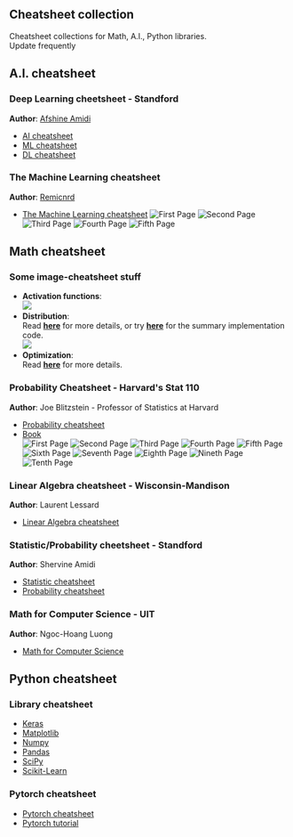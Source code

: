 ## Cheatsheet collection 
Cheatsheet collections for Math, A.I., Python libraries.   
Update frequently


## A.I. cheatsheet
### Deep Learning cheetsheet - Standford
**Author**: [Afshine Amidi](https://github.com/afshinea)  
+ [AI cheatsheet](https://github.com/quanghuy0497/cheatsheet-collection/blob/main/Standford-cheatsheet/super-cheatsheet-artificial-intelligence.pdf)
+ [ML cheatsheet](https://github.com/quanghuy0497/cheatsheet-collection/blob/main/Standford-cheatsheet/super-cheatsheet-machine-learning.pdf)
+ [DL cheatsheet](https://github.com/quanghuy0497/cheatsheet-collection/blob/main/Standford-cheatsheet/super-cheatsheet-deep-learning.pdf)

### The Machine Learning cheatsheet
**Author**: [Remicnrd](https://github.com/remicnrd/ml_cheatsheet)
+ [The Machine Learning cheatsheet](https://github.com/quanghuy0497/cheatsheet-collection/blob/main/Other-cheatsheet/Machine_Learning_Cheatsheet.pdf)
![First Page](https://imgur.com/iHD35fz.jpg)
![Second Page](https://imgur.com/1iutktN.jpg)
![Third Page](https://imgur.com/2Ryd5Wx.jpg)
![Fourth Page](https://imgur.com/Bvni7tu.jpg)
![Fifth Page](https://imgur.com/QJFEiIh.jpg)

## Math cheatsheet
### Some image-cheatsheet stuff
+ **Activation functions**:  
  ![](Images/activation_function.png)
+ **Distribution**:  
  Read [**here**](https://github.com/graykode/distribution-is-all-you-need) for more details, or try [**here**](https://github.com/quanghuy0497/Cheatsheet-collection/blob/main/cheatsheet-code/Distributions.ipynb) for the summary implementation code.  
  ![](Images/distribution.png)
+ **Optimization**:  
  Read [**here**](https://theaisummer.com/optimization/) for more details.  

### Probability Cheatsheet - Harvard's Stat 110
**Author**: Joe Blitzstein - Professor of Statistics at Harvard  
+ [Probability cheatsheet](http://www.wzchen.com/probability-cheatsheet/)
+ [Book](https://drive.google.com/file/d/1VmkAAGOYCTORq1wxSQqy255qLJjTNvBI/view)  
![First Page](Probability-cheatsheet/probability_cheatsheet/probability_cheatsheet1024_1.jpg)
![Second Page](Probability-cheatsheet/probability_cheatsheet/probability_cheatsheet1024_2.jpg)
![Third Page](Probability-cheatsheet/probability_cheatsheet/probability_cheatsheet1024_3.jpg)
![Fourth Page](Probability-cheatsheet/probability_cheatsheet/probability_cheatsheet1024_4.jpg)
![Fifth Page](Probability-cheatsheet/probability_cheatsheet/probability_cheatsheet1024_5.jpg)
![Sixth Page](Probability-cheatsheet/probability_cheatsheet/probability_cheatsheet1024_6.jpg)
![Seventh Page](Probability-cheatsheet/probability_cheatsheet/probability_cheatsheet1024_7.jpg)
![Eighth Page](Probability-cheatsheet/probability_cheatsheet/probability_cheatsheet1024_8.jpg)
![Nineth Page](Probability-cheatsheet/probability_cheatsheet/probability_cheatsheet1024_9.jpg)
![Tenth Page](Probability-cheatsheet/probability_cheatsheet/probability_cheatsheet1024_10.jpg)  

### Linear Algebra cheatsheet - Wisconsin-Mandison  
**Author**: Laurent Lessard  
+ [Linear Algebra cheatsheet](https://github.com/quanghuy0497/Cheatsheet-collection/blob/main/Wisconsin-Mandison-cheatsheet/Linear_Algebra_cheat_sheet.pdf)

### Statistic/Probability cheetsheet - Standford
**Author**: Shervine Amidi  
+ [Statistic cheatsheet](https://github.com/quanghuy0497/cheatsheet-collection/blob/main/Standford-cheatsheet/cheatsheet-statistics.pdf)
+ [Probability cheatsheet](https://github.com/quanghuy0497/cheatsheet-collection/blob/main/Standford-cheatsheet/cheatsheet-probability.pdf)

### Math for Computer Science - UIT
**Author**: Ngoc-Hoang Luong
+ [Math for Computer Science](https://github.com/quanghuy0497/Cheatsheet-collection/tree/main/Math-for-CS)
 
## Python cheatsheet
### Library cheatsheet
+ [Keras](https://github.com/quanghuy0497/Cheatsheet-collection/blob/main/Python-cheatsheet/Keras.pdf)
+ [Matplotlib](https://github.com/quanghuy0497/Cheatsheet-collection/blob/main/Python-cheatsheet/Matplotlib.pdf)
+ [Numpy](https://github.com/quanghuy0497/Cheatsheet-collection/blob/main/Python-cheatsheet/Numpy.pdf)
+ [Pandas](https://github.com/quanghuy0497/Cheatsheet-collection/blob/main/Python-cheatsheet/Pandas.pdf)
+ [SciPy](https://github.com/quanghuy0497/Cheatsheet-collection/blob/main/Python-cheatsheet/SciPy.pdf)
+ [Scikit-Learn](https://github.com/quanghuy0497/Cheatsheet-collection/blob/main/Python-cheatsheet/Scikit-Learn.pdf)

### Pytorch cheatsheet
+ [Pytorch cheatsheet](https://github.com/quanghuy0497/Cheatsheet-collection/blob/main/Pytorch-cheatsheet/cheatsheet_pytorch.pdf)
+ [Pytorch tutorial](https://github.com/quanghuy0497/Cheatsheet-collection/blob/main/Pytorch-cheatsheet/Pytorch_Tutorial.pdf)